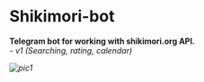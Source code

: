 # Shikimori-bot
<b>Telegram bot for working with shikimori.org API.</b> 
<br>
<i>- v1 (Searching, rating, calendar)<i>

![pic1](https://i.imgur.com/dpRGIFG.png)
